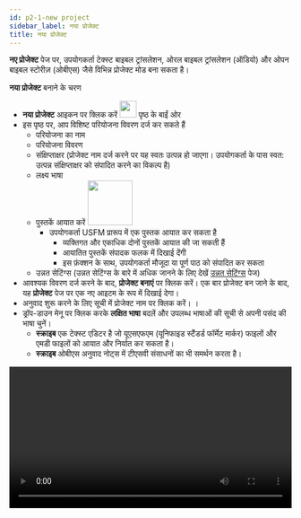 ```yaml
---
id: p2-1-new project
sidebar_label: नया प्रोजेक्ट
title: नया प्रोजेक्ट
---
```

**नए प्रोजेक्ट** पेज पर, उपयोगकर्ता टेक्स्ट बाइबल ट्रांसलेशन, ओरल बाइबल ट्रांसलेशन (ऑडियो) और ओपन बाइबल स्टोरीज़ (ओबीएस) जैसे विभिन्न प्रोजेक्ट मोड बना सकता है।

**नया प्रोजेक्ट** बनाने के चरण
- **नया प्रोजेक्ट** आइकन पर क्लिक करें <img src="/autographaAssetsV2/how-to/new-project.png" width="30px" alt=""/>  पृष्ठ के बाईं ओर
- इस पृष्ठ पर, आप विशिष्ट परियोजना विवरण दर्ज कर सकते हैं
   - परियोजना का नाम
   - परियोजना विवरण
   - संक्षिप्ताक्षर (प्रोजेक्ट नाम दर्ज करने पर यह स्वतः उत्पन्न हो जाएगा। उपयोगकर्ता के पास स्वत: उत्पन्न संक्षिप्ताक्षर को संपादित करने का विकल्प है)
   - लक्ष्य भाषा
  - पुस्तकें आयात करें <img src="/assets/importicc.png" width="80px" alt=""/>
     - उपयोगकर्ता USFM प्रारूप में एक पुस्तक आयात कर सकता है
       - व्यक्तिगत और एकाधिक दोनों पुस्तकें आयात की जा सकती हैं
       - आयातित पुस्तकें संपादक फलक में दिखाई देंगी
       - इस फ़ंक्शन के साथ, उपयोगकर्ता मौजूदा या पूर्ण पाठ को संपादित कर सकता
  - उन्नत सेटिंग्स (उन्नत सेटिंग्स के बारे में अधिक जानने के लिए देखें [उन्नत सेटिंग्स](./p2-2-advanced%20settings.md) पेज) 
- आवश्यक विवरण दर्ज करने के बाद, **प्रोजेक्ट बनाएं** पर क्लिक करें।
एक बार प्रोजेक्ट बन जाने के बाद, यह **प्रोजेक्ट** पेज पर एक नए आइटम के रूप में दिखाई देगा।
- अनुवाद शुरू करने के लिए सूची में प्रोजेक्ट नाम पर क्लिक करें।
।
- ड्रॉप-डाउन मेनू पर क्लिक करके **लक्षित भाषा** बदलें और उपलब्ध भाषाओं की सूची से अपनी पसंद की भाषा चुनें।
   - **स्क्राइब** एक टेक्स्ट एडिटर है जो यूएसएफएम (यूनिफाइड स्टैंडर्ड फॉर्मेट मार्कर) फाइलों और एमडी फाइलों को आयात और निर्यात कर सकता है।
   - **स्क्राइब** ओबीएस अनुवाद नोट्स में टीएसवी संसाधनों का भी समर्थन करता है।


<video controls src="/assets/creating-project.mov" width="100%" type="video/mov"/>

<h2> एक नई भाषा जोड़ने के लिए </h2> 

यदि चाहीती भाषा लक्षित भाषा ड्रॉप-डाउन मेनू में सूचीबद्ध नहीं है, तो उपयोगकर्ता उस भाषा में फिर भी प्रोजेक्ट बना सकते हैं।


**एक नई भाषा जोड़ने के चरण:**

- प्लस साइन <img src="/assets/plusicc.png" width="20px" alt=""/> आइकन पर क्लिक करें।
- एक डायलॉग बॉक्स आएगा जिसमें नई भाषा जोड़ने का विकल्प होगा।
- भाषा का नाम और भाषा कोड डालें।
- स्क्रिप्ट दिशा चुनें **(आरटीएल या एलटीआर)**
- **बनाएँ** बटन पर क्लिक करें

<video controls src="/assets/adding-new-language.mov" width="100%" type="video/mov"/>


    
       